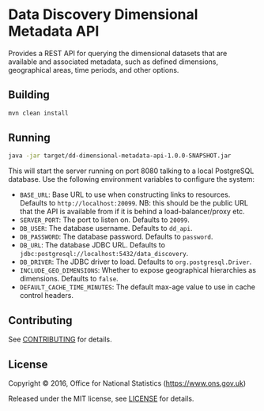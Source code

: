 # Data Discovery Dimensional Metadata API

Provides a REST API for querying the dimensional datasets that are available and
associated metadata, such as defined dimensions, geographical areas, time periods, and other options.

## Building

```bash
mvn clean install
```

## Running

```bash
java -jar target/dd-dimensional-metadata-api-1.0.0-SNAPSHOT.jar
```

This will start the server running on port 8080 talking to a local PostgreSQL database. Use the
following environment variables to configure the system:

 * `BASE_URL`: Base URL to use when constructing links to resources. Defaults to `http://localhost:20099`. NB: this
 should be the public URL that the API is available from if it is behind a load-balancer/proxy etc.
 * `SERVER_PORT`: The port to listen on. Defaults to `20099`.
 * `DB_USER`: The database username. Defaults to `dd_api`.
 * `DB_PASSWORD`: The database password. Defaults to `password`.
 * `DB_URL`: The database JDBC URL. Defaults to `jdbc:postgresql://localhost:5432/data_discovery`.
 * `DB_DRIVER`: The JDBC driver to load. Defaults to `org.postgresql.Driver`.
 * `INCLUDE_GEO_DIMENSIONS`: Whether to expose geographical hierarchies as dimensions. Defaults to `false`.
 * `DEFAULT_CACHE_TIME_MINUTES`: The default max-age value to use in cache control headers.

## Contributing

See [CONTRIBUTING](CONTRIBUTING.md) for details.

## License

Copyright © 2016, Office for National Statistics (https://www.ons.gov.uk)

Released under the MIT license, see [LICENSE](LICENSE.md) for details.

